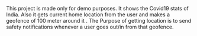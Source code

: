This project is made only for demo purposes. It shows the Covid19 stats of India. Also it gets current home location from the user and makes a geofence of 100 meter around it . The Purpose of getting location is to send safety notifications whenever a user goes out/in from that geofence.
